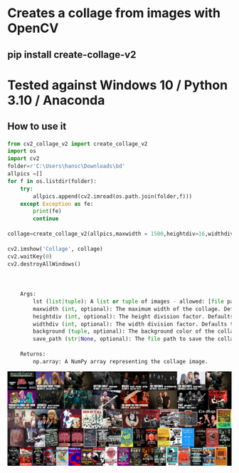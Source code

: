 # Creates a collage from images with OpenCV

## pip install create-collage-v2 

# Tested against Windows 10 / Python 3.10 / Anaconda

## How to use it

```python
from cv2_collage_v2 import create_collage_v2
import os
import cv2
folder=r'C:\Users\hansc\Downloads\bd'
allpics =[]
for f in os.listdir(folder):
    try:
        allpics.append(cv2.imread(os.path.join(folder,f)))
    except Exception as fe:
        print(fe)
        continue

collage=create_collage_v2(allpics,maxwidth = 1500,heightdiv=16,widthdiv=5,background=(0, 0, 0),save_path='e:\\nyhctest.png',)

cv2.imshow('Collage', collage)
cv2.waitKey(0)
cv2.destroyAllWindows()



    Args:
        lst (list|tuple): A list or tuple of images - allowed: [file paths, base64, bytes, PIL, urls, np.array].
        maxwidth (int, optional): The maximum width of the collage. Defaults to 1080.
        heightdiv (int, optional): The height division factor. Defaults to 6.
        widthdiv (int, optional): The width division factor. Defaults to 2.
        background (tuple, optional): The background color of the collage. Defaults to (0, 0, 0).
        save_path (str|None, optional): The file path to save the collage. Defaults to None.

    Returns:
        np.array: A NumPy array representing the collage image.

```


![](https://github.com/hansalemaos/screenshots/blob/main/nyhctest.png?raw=true)


